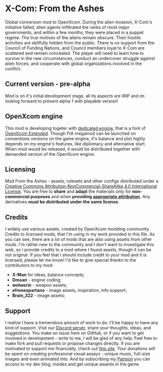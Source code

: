 # X-Com: From the Ashes
Global conversion mod to OpenXcom. During the alien invasion, X-Com's initiative failed, alien agents infiltrated the ranks of most major governments, and within a few months, they were placed in a puppet regime. The true motives of the aliens remain obscure. Their hostile activities are skillfully hidden from the public.
There is no support from the Council of Funding Nations, and Council members loyal to X-Com are scattered and remain concealed. The player will need to learn how to survive in the new circumstances, conduct an undercover struggle against alien forces, and cooperate with global organizations involved in the conflict.

## Current version - **pre-alpha**
Mod is on it's initial development stage, all its aspects are WIP and im looking forward to present alpha 1 with playable version!

## OpenXcom engine
This mod is developing togeter with [dedicated engine](https://github.com/Finnik723/OpenXcom_FTA), that is a fork of [OpenXcom Extended](https://github.com/MeridianOXC/OpenXcom). 
Though FtA megamod can be launched on conventions versions on the game engine, it's balance and plot highly depends on my engine's features, like diplomacy and alternative start. When mod would be released, it would be distributed together with demanded version of the OpenXcom engine.

## Licensing
Mod From the Ashes - assets, rulesets and other configs distributed under a [Creative Commons Attribution-NonCommercial-ShareAlike 4.0 International License](http://creativecommons.org/licenses/by-nc-sa/4.0/). You are free to **share** and **adapt** the materials only for **non-commercial purposes** and when **providing [appropriate attribution](https://en.wikipedia.org/wiki/Creative_Commons_license)**. Any derivatives **must be distributed under the same license**.

## Credits
I widely use various assets, created by OpenXcom modding community. Credits to licensed mods, that I'm using in my work provided in this file. As you can see, there are a lot of mods that are also using assets from other mods. I'm rather new to the community and I don't want to investigate this web, so I provide credits to a mod where I found assets, though it can be not original. If you feel that I should include credit to your mod and it is licensed, please let me know!
I'd like to give special thanks to the contributors to my mod:
* **X-Man** for ideas, balance concepts;
* **Drosan** - engine coding;
* **wolwerin** - weapon assets;
* **efrenespartano** - image assets, inspiration, info support;
* **Brain_322** - image assets;

## Support
I realize I have a tremendous amount of work to do. I'll be happy to have any kind of support. Visit our [Discord server](https://discord.gg/epmtzH9), share your thoughts, ideas, and suggestions. You make an issue here on GitHub, or if you want to get involved in development - write to me, I will be glad of any help. Feel free to make fork and pull requests or propose changes directly.
If you are motivated to support me financially, check out [this site](http://x-comfromtheashes.tilda.ws/). Your donations will be spent on creating professional visual assays - unique music, full-size images and even animated into. And by subscribing my [Patreon](https://www.patreon.com/Finnik) you can access to my dev blog, insides and get unique awards in the game.
